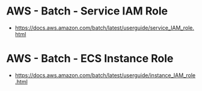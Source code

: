# AWS - Batch - Service IAM Role

-   https://docs.aws.amazon.com/batch/latest/userguide/service_IAM_role.html

# AWS - Batch - ECS Instance Role

-   https://docs.aws.amazon.com/batch/latest/userguide/instance_IAM_role.html
